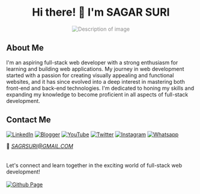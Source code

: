 # <div align="center">Hi there! 👋 I'm SAGAR SURI</div>

<div align="center">
  <img src="https://camo.githubusercontent.com/05af010c80c18d06b84aff21aee5e82f03bcc8d9c2cad0fbbe7dffbc2fbe4360/68747470733a2f2f6769746875622d70726f64756374696f6e2d757365722d61737365742d3632313064662e73332e616d617a6f6e6177732e636f6d2f37333939333737352f3238333933303131322d37363638376635312d616339392d343865662d613434622d6464313163316437386537662e676966" alt="Description of image" style="opacity: 0.5;">
</div>


## About Me
I'm an aspiring full-stack web developer with a strong enthusiasm for learning and building web applications. My journey in web development started with a passion for creating visually appealing and functional websites, and it has since evolved into a deep interest in mastering both front-end and back-end technologies. I'm dedicated to honing my skills and expanding my knowledge to become proficient in all aspects of full-stack development.


<!-- 
## Skills & Expertise

### Front-End Development
- **HTML5**: Intermediate
- **CSS3**: Intermediate
- **JavaScript (ES6+)**: Beginner

### Back-End Development
- **Node.js**: Beginner
- **Express.js**: Beginner
- **MongoDB**: Beginner

### Additional Skills
- **Git**: Good
- **RESTful APIs**: Beginner
- **tailwindcss**: Good

## Projects
[![My Portfolio Website](https://img.icons8.com/?size=100&id=578qSFoqmvjx&format=png)](https://sagarsuri.netlify.app) My personal portfolio showcasing my projects and skills.

## Learning Goals
- Master React.js and build dynamic user interfaces.
- Deepen my understanding of server-side development with Node.js and Express.js.
- Gain proficiency in database management and integration, particularly with MongoDB.
- Learn to design and implement RESTful APIs for seamless communication between front-end and back-end systems. -->


## Contact Me
[![LinkedIn](https://img.shields.io/badge/LinkedIn--blue?style=social&logo=linkedin)](https://www.linkedin.com/in/sagrsuri/)
[![Blogger](https://img.shields.io/badge/Blogger--red?style=social&logo=blogger)](https://sagarsurics.blogspot.com)
[![YouTube](https://img.shields.io/badge/YouTube--red?style=social&logo=youtube)](https://www.youtube.com/@sagrsuri)
[![Twitter](https://img.shields.io/badge/Twitter--blue?style=social&logo=X)](https://twitter.com/sagarsuri_in)
[![Instagram](https://img.shields.io/badge/Instagram--red?style=social&logo=instagram)](https://www.instagram.com/sagarsuri.in)
[![Whatsapp](https://img.shields.io/badge/Whatsapp--red?style=social&logo=whatsapp)](https://wa.me/918446262100)



📩 [*SAGRSURI@GMAIL.COM*](mailto:SAGRSURI@GMAIL.COM)
<br><br><br>
Let's connect and learn together in the exciting world of full-stack web development! <br>
<br>
[![Github Page](https://img.shields.io/badge/Website--red?style=social&logo=github)](https://sagrsuri.github.io/sagarsuri.in/)
